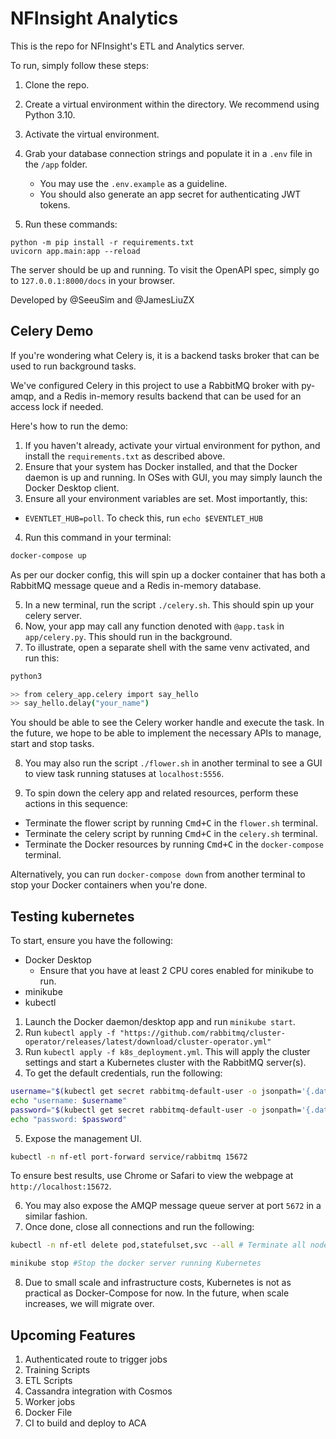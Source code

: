 # NFInsight Analytics

This is the repo for NFInsight's ETL and Analytics server.

To run, simply follow these steps:

1. Clone the repo.
2. Create a virtual environment within the directory. We recommend using Python 3.10.
3. Activate the virtual environment.
4. Grab your database connection strings and populate it in a `.env` file in the `/app` folder.
    - You may use the `.env.example` as a guideline.
    - You should also generate an app secret for authenticating JWT tokens.

5. Run these commands:

```shell
python -m pip install -r requirements.txt
uvicorn app.main:app --reload
```

The server should be up and running. To visit the OpenAPI spec, simply go to `127.0.0.1:8000/docs` in your browser.

Developed by @SeeuSim and @JamesLiuZX

## Celery Demo

If you're wondering what Celery is, it is a backend tasks broker that can be used to run background tasks.

We've configured Celery in this project to use a RabbitMQ broker with py-amqp, and a Redis in-memory results backend that can be used for an access lock if needed.

Here's how to run the demo:

1. If you haven't already, activate your virtual environment for python, and install the `requirements.txt` as described above.
2. Ensure that your system has Docker installed, and that the Docker daemon is up and running. In OSes with GUI, you may simply launch the Docker Desktop client.
3. Ensure all your environment variables are set. Most importantly, this:

  - `EVENTLET_HUB=poll`. To check this, run `echo $EVENTLET_HUB`

4. Run this command in your terminal:

```sh
docker-compose up
```

As per our docker config, this will spin up a docker container that has both a RabbitMQ message queue and a Redis in-memory database.

5. In a new terminal, run the script `./celery.sh`. This should spin up your celery server.
6. Now, your app may call any function denoted with `@app.task` in `app/celery.py`. This should run in the background.
7. To illustrate, open a separate shell with the same venv activated, and run this:

```sh
python3

>> from celery_app.celery import say_hello
>> say_hello.delay("your_name")
```

You should be able to see the Celery worker handle and execute the task. In the future, we hope to be able to implement the necessary APIs to manage, start and stop tasks.

8. You may also run the script `./flower.sh` in another terminal to see a GUI to view task running statuses at `localhost:5556`.

9. To spin down the celery app and related resources, perform these actions in this sequence:

  - Terminate the flower script by running <kbd>Cmd+C</kbd> in the `flower.sh` terminal.
  - Terminate the celery script by running <kbd>Cmd+C</kbd> in the `celery.sh` terminal.
  - Terminate the Docker resources by running <kbd>Cmd+C</kbd> in the `docker-compose` terminal.
  
Alternatively, you can run `docker-compose down` from another terminal to stop your Docker containers when you're done.

## Testing kubernetes

To start, ensure you have the following:

- Docker Desktop
  - Ensure that you have at least 2 CPU cores enabled for minikube to run.
- minikube
- kubectl

1. Launch the Docker daemon/desktop app and run `minikube start`.
2. Run `kubectl apply -f "https://github.com/rabbitmq/cluster-operator/releases/latest/download/cluster-operator.yml"`
3. Run `kubectl apply -f k8s_deployment.yml`. This will apply the cluster settings and start a Kubernetes cluster with the RabbitMQ server(s).
4. To get the default credentials, run the following:

```sh
username="$(kubectl get secret rabbitmq-default-user -o jsonpath='{.data.username}' | base64 --decode)"
echo "username: $username"
password="$(kubectl get secret rabbitmq-default-user -o jsonpath='{.data.password}' | base64 --decode)"
echo "password: $password"
```

5. Expose the management UI.

```sh
kubectl -n nf-etl port-forward service/rabbitmq 15672
```

To ensure best results, use Chrome or Safari to view the webpage at `http://localhost:15672`.

6. You may also expose the AMQP message queue server at port `5672` in a similar fashion.
7. Once done, close all connections and run the following:

```sh
kubectl -n nf-etl delete pod,statefulset,svc --all # Terminate all nodes and services within the namespace.

minikube stop #Stop the docker server running Kubernetes
```

8. Due to small scale and infrastructure costs, Kubernetes is not as practical as Docker-Compose for now. In the future, when scale increases, we will migrate over.


## Upcoming Features

1. Authenticated route to trigger jobs
2. Training Scripts
3. ETL Scripts
4. Cassandra integration with Cosmos
5. Worker jobs
6. Docker File
7. CI to build and deploy to ACA
